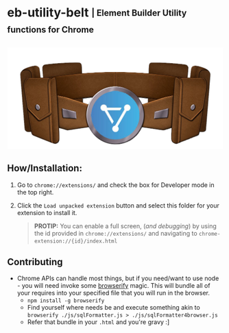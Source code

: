 # eb-utility-belt <sub><sup>| Element Builder Utility functions for Chrome </sup></sub>

![eb-belt](https://github.com/cloud-elements/eb-utility-belt/blob/master/eb-belt.png?raw=true)

## How/Installation:
1. Go to `chrome://extensions/` and check the box for Developer mode in the top right.
2. Click the `Load unpacked extension` button and select this folder for your extension to install it.

    > __PROTIP:__ You can enable a full screen, (_and debugging_) by using the id provided in `chrome://extensions/` and navigating to `chrome-extension://{id}/index.html`

## Contributing
- Chrome APIs can handle most things, but if you need/want to use node - you will need invoke some [browserify](https://github.com/browserify/browserify) magic. This will bundle all of your requires into your specified file that you will run in the browser. 
    - `npm install -g browserify`
    - Find yourself where needs be and execute something akin to `browserify ./js/sqlFormatter.js > ./js/sqlFormatter4browser.js`
    - Refer that bundle in your `.html` and you're gravy :]
